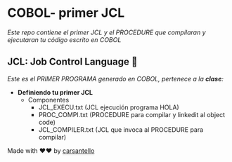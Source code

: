 # COBOL- primer JCL

_Este repo contiene el primer JCL y el PROCEDURE que compilaran y ejecutaran tu código escrito en COBOL_

## JCL: Job Control Language 🚀

_Este es el PRIMER PROGRAMA generado en COBOL, pertenece a la **clase**:_ 

* **Definiendo tu primer JCL** 
   * Componentes
      *  JCL_EXECU.txt    (JCL ejecución programa HOLA)
      *  PROC_COMPI.txt   (PROCEDURE para compilar y linkedit al object code)
      *  JCL_COMPILER.txt (JCL que invoca al PROCEDURE para compilar)


Made with ❤❤ by [carsantello](https://github.com/carsantello)
